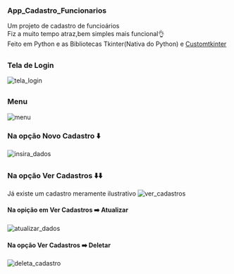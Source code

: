 ### App_Cadastro_Funcionarios
 Um projeto de cadastro de funcioários<br>
 Fiz a muito tempo atraz,bem simples mais funcional👌<br>
 Feito em Python e as Bibliotecas Tkinter(Nativa do Python) e [Customtkinter](https://github.com/TomSchimansky/CustomTkinter)
 ##
### Tela de Login
![tela_login](https://github.com/MatheusCarniato/App_Cadastro_Funcionarios/assets/141453630/4c1c4dbd-31d3-4578-9842-0e5aa7f823b7)
##
### Menu
![menu](https://github.com/MatheusCarniato/App_Cadastro_Funcionarios/assets/141453630/0381bc32-3266-4137-bef7-1227f549b771)
### Na opção Novo Cadastro ⬇️
![insira_dados](https://github.com/MatheusCarniato/App_Cadastro_Funcionarios/assets/141453630/05653f54-621a-4e36-95d1-5a0e844cd3b1)
##
### Na opção Ver Cadastros ⬇️⬇️
Já existe um cadastro meramente ilustrativo
![ver_cadastros](https://github.com/MatheusCarniato/App_Cadastro_Funcionarios/assets/141453630/92299880-61a4-458a-b627-7edb95ab1378)
#### Na opição em Ver Cadastros ➡️ Atualizar
   ![atualizar_dados](https://github.com/MatheusCarniato/App_Cadastro_Funcionarios/assets/141453630/762ad74c-baf9-4360-b547-646c86536460)
#### Na opção Ver Cadastros ➡️ Deletar
   ![deleta_cadastro](https://github.com/MatheusCarniato/App_Cadastro_Funcionarios/assets/141453630/eb0e59ac-2ffc-47d5-86ec-996fd448ea0d)
